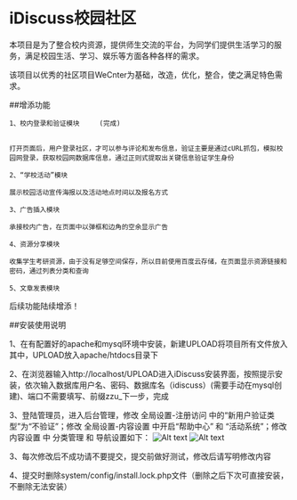 # iDiscuss校园社区

  本项目是为了整合校内资源，提供师生交流的平台，为同学们提供生活学习的服务，满足校园生活、学习、娱乐等方面各种各样的需求。

  该项目以优秀的社区项目WeCnter为基础，改造，优化，整合，使之满足特色需求。
  
##增添功能


    1、校内登录和验证模块     (完成)


    打开页面后，用户登录社区，才可以参与评论和发布信息，验证主要是通过cURL抓包，模拟校园网登录，获取校园网数据库信息，通过正则式提取出关键信息验证学生身份
    
    2、“学校活动”模块 
  
    展示校园活动宣传海报以及活动地点时间以及报名方式
    
    3、广告插入模块 
  
    承接校内广告，在页面中以弹框和边角的空余显示广告
    
    4、资源分享模块 
  
    收集学生考研资源，由于没有足够空间保存，所以目前使用百度云存储，在页面显示资源链接和密码，通过列表分类和查询
    
    5、文章发表模块 

  后续功能陆续增添！


##安装使用说明

  1、在有配置好的apache和mysql环境中安装，新建UPLOAD将项目所有文件放入其中，UPLOAD放入apache/htdocs目录下

  2、在浏览器输入http://localhost/UPLOAD进入iDiscuss安装界面，按照提示安装，依次输入数据库用户名、密码、数据库名（idiscuss）(需要手动在mysql创建)、端口不需要填写、前缀zzu_下一步，完成
  
  3、登陆管理员，进入后台管理，修改 全局设置-注册访问 中的“新用户验证类型”为“不验证”；修改 全局设置-内容设置 中开启“帮助中心” 和 “活动系统”；修改 内容设置 中 分类管理 和 导航设置如下：
  ![Alt text](./pic/1.jpg "分类")
  ![Alt text](./pic/2.jpg "导航")

  3、每次修改后不成功请不要提交，提交前做好测试，修改后请写明修改内容

  4、提交时删除system/config/install.lock.php文件（删除之后下次可直接安装，不删除无法安装）

